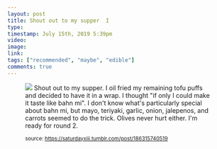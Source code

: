 ```yaml
---
layout: post
title: Shout out to my supper  I
type: 
timestamp: July 15th, 2019 5:39pm
video: 
image: 
link: 
tags: ["recommended", "maybe", "edible"]
comments: true
---
```


<figure class="tmblr-full" data-orig-height="2459" data-orig-width="3689"><img src="https://64.media.tumblr.com/1f0118771809eab419e536f0f2fdc2d0/03b803714297789b-19/s640x960/d5b93d16ccaf8066572638c654dba94abc0b29e8.jpg" data-orig-height="2459" data-orig-width="3689"/>
Shout out to my supper.  I oil fried my remaining tofu puffs and decided to have it in a wrap.  I thought "if only I could make it taste like bahn mi".  I don't know what's particularly special about bahn mi, but mayo, teriyaki, garlic, onion, jalepenos, and carrots seemed to do the trick.  Olives never hurt either.  I'm ready for round 2.
  
<small>source: https://saturdayxiii.tumblr.com/post/186315740519</small>